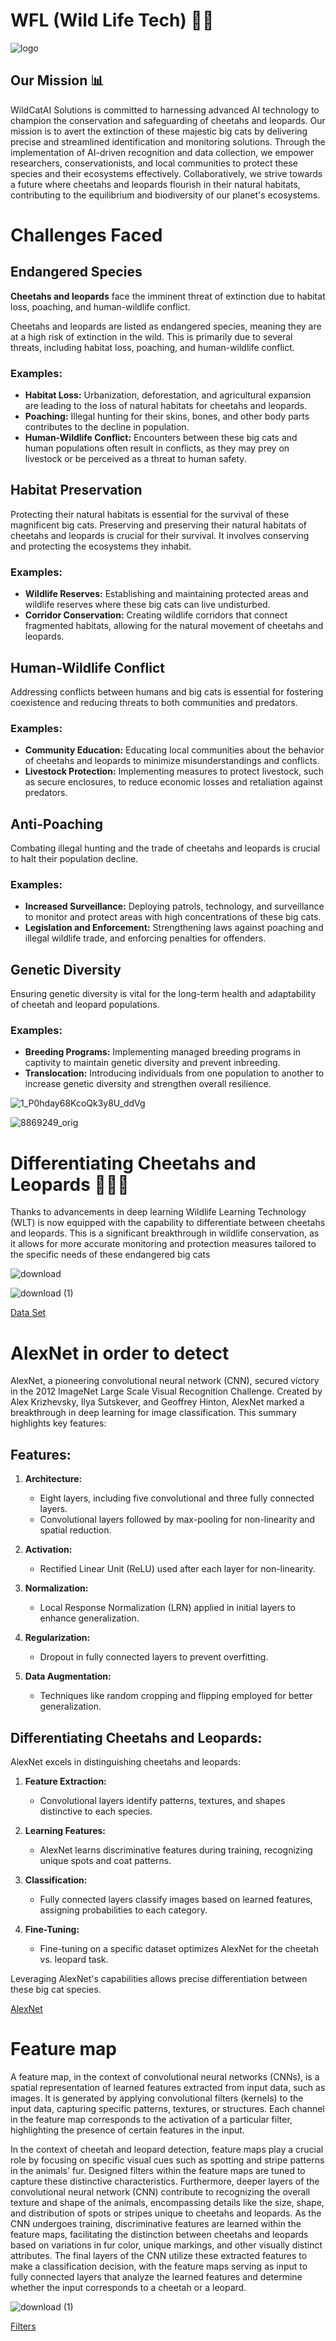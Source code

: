 # WFL (Wild Life Tech) 🐆🐆
![logo](https://github.com/dmargni/WLT/assets/142944606/843419f4-8402-4901-a67d-a683365932f6)

## Our Mission 📊

WildCatAI Solutions is committed to harnessing advanced AI technology to champion the conservation and safeguarding of cheetahs and leopards. Our mission is to avert the extinction of these majestic big cats by delivering precise and streamlined identification and monitoring solutions. Through the implementation of AI-driven recognition and data collection, we empower researchers, conservationists, and local communities to protect these species and their ecosystems effectively. Collaboratively, we strive towards a future where cheetahs and leopards flourish in their natural habitats, contributing to the equilibrium and biodiversity of our planet's ecosystems.

# Challenges Faced

## Endangered Species

**Cheetahs and leopards** face the imminent threat of extinction due to habitat loss, poaching, and human-wildlife conflict.

Cheetahs and leopards are listed as endangered species, meaning they are at a high risk of extinction in the wild. This is primarily due to several threats, including habitat loss, poaching, and human-wildlife conflict.

### Examples:
- **Habitat Loss:** Urbanization, deforestation, and agricultural expansion are leading to the loss of natural habitats for cheetahs and leopards.
- **Poaching:** Illegal hunting for their skins, bones, and other body parts contributes to the decline in population.
- **Human-Wildlife Conflict:** Encounters between these big cats and human populations often result in conflicts, as they may prey on livestock or be perceived as a threat to human safety.

## Habitat Preservation

Protecting their natural habitats is essential for the survival of these magnificent big cats.
Preserving and preserving their natural habitats of cheetahs and leopards is crucial for their survival. It involves conserving and protecting the ecosystems they inhabit.

### Examples:
- **Wildlife Reserves:** Establishing and maintaining protected areas and wildlife reserves where these big cats can live undisturbed.
- **Corridor Conservation:** Creating wildlife corridors that connect fragmented habitats, allowing for the natural movement of cheetahs and leopards.

## Human-Wildlife Conflict
Addressing conflicts between humans and big cats is essential for fostering coexistence and reducing threats to both communities and predators.

### Examples:
- **Community Education:** Educating local communities about the behavior of cheetahs and leopards to minimize misunderstandings and conflicts.
- **Livestock Protection:** Implementing measures to protect livestock, such as secure enclosures, to reduce economic losses and retaliation against predators.

## Anti-Poaching

Combating illegal hunting and the trade of cheetahs and leopards is crucial to halt their population decline.

### Examples:
- **Increased Surveillance:** Deploying patrols, technology, and surveillance to monitor and protect areas with high concentrations of these big cats.
- **Legislation and Enforcement:** Strengthening laws against poaching and illegal wildlife trade, and enforcing penalties for offenders.

## Genetic Diversity

Ensuring genetic diversity is vital for the long-term health and adaptability of cheetah and leopard populations.

### Examples:
- **Breeding Programs:** Implementing managed breeding programs in captivity to maintain genetic diversity and prevent inbreeding.
- **Translocation:** Introducing individuals from one population to another to increase genetic diversity and strengthen overall resilience.
  
![1_P0hday68KcoQk3y8U_ddVg](https://github.com/dmargni/WLT/assets/142944606/81989fbe-7b21-4bc2-b1c3-ecd89a9a0545)

![8869249_orig](https://github.com/dmargni/WLT/assets/142944606/33ce1076-90ea-472f-82fa-0e8d63d47671)


# Differentiating Cheetahs and Leopards 🕵🏼‍♀

Thanks to advancements in deep learning Wildlife Learning Technology (WLT) is now equipped with the capability to differentiate between cheetahs and leopards. This is a significant breakthrough in wildlife conservation, as it allows for more accurate monitoring and protection measures tailored to the specific needs of these endangered big cats


![download](https://github.com/dmargni/WLT/assets/142944606/6674d0b8-6b52-4540-9030-0e60ce4f368c)

![download (1)](https://github.com/dmargni/WLT/assets/142944606/62c94aab-70f6-46c4-985d-14e4eabebe5c)


[Data Set](https://docs.google.com/presentation/d/1ZXgAwMkZ5psxx5oAEgRVIGIDhpJwkwVEdEmg_vIIRdw/edit#slide=id.g1e5fe555a3f_0_2)

# AlexNet in order to detect 

AlexNet, a pioneering convolutional neural network (CNN), secured victory in the 2012 ImageNet Large Scale Visual Recognition Challenge. Created by Alex Krizhevsky, Ilya Sutskever, and Geoffrey Hinton, AlexNet marked a breakthrough in deep learning for image classification. This summary highlights key features:

## Features:

1. **Architecture:**
   - Eight layers, including five convolutional and three fully connected layers.
   - Convolutional layers followed by max-pooling for non-linearity and spatial reduction.

2. **Activation:**
   - Rectified Linear Unit (ReLU) used after each layer for non-linearity.

3. **Normalization:**
   - Local Response Normalization (LRN) applied in initial layers to enhance generalization.

4. **Regularization:**
   - Dropout in fully connected layers to prevent overfitting.

5. **Data Augmentation:**
   - Techniques like random cropping and flipping employed for better generalization.

## Differentiating Cheetahs and Leopards:

AlexNet excels in distinguishing cheetahs and leopards:

1. **Feature Extraction:**
   - Convolutional layers identify patterns, textures, and shapes distinctive to each species.

2. **Learning Features:**
   - AlexNet learns discriminative features during training, recognizing unique spots and coat patterns.

3. **Classification:**
   - Fully connected layers classify images based on learned features, assigning probabilities to each category.

4. **Fine-Tuning:**
   - Fine-tuning on a specific dataset optimizes AlexNet for the cheetah vs. leopard task.

Leveraging AlexNet's capabilities allows precise differentiation between these big cat species.

[AlexNet](https://colab.research.google.com/drive/1_mpZhC_9GDFmjIoAXcNa0t6rIwbCSpwm#scrollTo=uzRsuDek9Fve)

# Feature map

A feature map, in the context of convolutional neural networks (CNNs), is a spatial representation of learned features extracted from input data, such as images. It is generated by applying convolutional filters (kernels) to the input data, capturing specific patterns, textures, or structures. Each channel in the feature map corresponds to the activation of a particular filter, highlighting the presence of certain features in the input.

In the context of cheetah and leopard detection, feature maps play a crucial role by focusing on specific visual cues such as spotting and stripe patterns in the animals' fur. Designed filters within the feature maps are tuned to capture these distinctive characteristics. Furthermore, deeper layers of the convolutional neural network (CNN) contribute to recognizing the overall texture and shape of the animals, encompassing details like the size, shape, and distribution of spots or stripes unique to cheetahs and leopards. As the CNN undergoes training, discriminative features are learned within the feature maps, facilitating the distinction between cheetahs and leopards based on variations in fur color, unique markings, and other visually distinct attributes. The final layers of the CNN utilize these extracted features to make a classification decision, with the feature maps serving as input to fully connected layers that analyze the learned features and determine whether the input corresponds to a cheetah or a leopard.


![download (1)](https://github.com/dmargni/WLT/assets/142944606/d24b048f-f232-41df-acdf-30c8eaf1f2ad)

[Filters](https://colab.research.google.com/drive/19z5zCgsF2AckH3oDRpenaArK6cz2htcD#scrollTo=mQb-EZfpq-N8)


